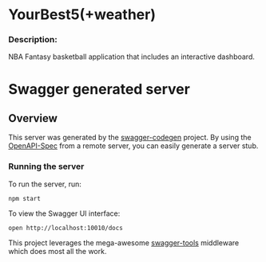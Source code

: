 # YourBest5(+weather)

### Description:

NBA Fantasy basketball application that includes an interactive dashboard.


# Swagger generated server

## Overview
This server was generated by the [swagger-codegen](https://github.com/swagger-api/swagger-codegen) project.  By using the [OpenAPI-Spec](https://github.com/OAI/OpenAPI-Specification) from a remote server, you can easily generate a server stub.

### Running the server
To run the server, run:

```
npm start
```

To view the Swagger UI interface:

```
open http://localhost:10010/docs
```

This project leverages the mega-awesome [swagger-tools](https://github.com/apigee-127/swagger-tools) middleware which does most all the work.
